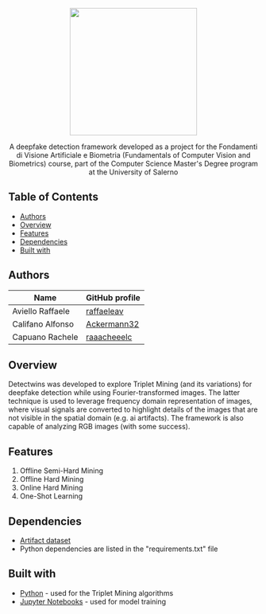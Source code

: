 <p align="center">
  <img src="https://github.com/raffaeleav/project-detective/assets/114619463/0fb732f2-4e94-4584-ab40-7d4aa301133e" width="256" heigth="256">
</p>


<p align="center">
  A deepfake detection framework developed as a project for the Fondamenti di Visione Artificiale e Biometria (Fundamentals of Computer Vision and Biometrics) course, part of the Computer Science Master's Degree program at the University of Salerno
</p>


## Table of Contents
- [Authors](#Authors)
- [Overview](#Overview)
- [Features](#Features)
- [Dependencies](#Dependencies)
- [Built with](#Built-with)


## Authors 
| Name | GitHub profile |
| ------------- | ------------- |
| Aviello Raffaele  | [raffaeleav](https://github.com/raffaeleav) |
| Califano Alfonso | [Ackermann32](https://github.com/Ackermann32) |
| Capuano Rachele | [raaacheeelc](https://github.com/raaacheeelc) |


## Overview 
  Detectwins was developed to explore Triplet Mining (and its variations) for deepfake detection while using Fourier-transformed 
  images. The latter technique is used to leverage frequency 
	domain representation of images, where visual signals are converted to highlight details of the images that are not visible in 
 the spatial domain (e.g. ai artifacts). The framework is also 
	capable of analyzing RGB images (with some success).


## Features
1) Offline Semi-Hard Mining
2) Offline Hard Mining
3) Online Hard Mining
4) One-Shot Learning


## Dependencies 
- [Artifact dataset](https://github.com/awsaf49/artifact)
- Python dependencies are listed in the "requirements.txt" file


## Built with
- [Python](https://www.python.org/) - used for the Triplet Mining algorithms 
- [Jupyter Notebooks](https://jupyter.org/) - used for model training
